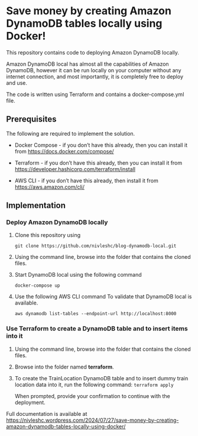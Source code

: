 # Save money by creating Amazon DynamoDB tables locally using Docker!
This repository contains code to deploying Amazon DynamoDB locally.

Amazon DynamoDB local has almost all the capabilities of Amazon DynamoDB, however it can be run locally on your computer without any internet connection, and most importantly, it is completely free to deploy and use.

The code is written using Terraform and contains a docker-compose.yml file.

## Prerequisites
The following are required to implement the solution.

- Docker Compose - if you don’t have this already, then you can install it from https://docs.docker.com/compose/

- Terraform - if you don’t have this already, then you can install it from https://developer.hashicorp.com/terraform/install

- AWS CLI - if you don’t have this already, then install it from https://aws.amazon.com/cli/

## Implementation
### Deploy Amazon DynamoDB locally
1. Clone this repository using 

    ``
      git clone https://github.com/nivleshc/blog-dynamodb-local.git
    `` 
2. Using the command line, browse into the folder that contains the cloned files.
3. Start DynamoDB local using the following command 

    ``
      docker-compose up
    `` 
4. Use the following AWS CLI command To validate that DynamoDB local is available. 

    ``
      aws dynamodb list-tables --endpoint-url http://localhost:8000
    ``

### Use Terraform to create a DynamoDB table and to insert items into it
1. Using the command line, browse into the folder that contains the cloned files.
2. Browse into the folder named **terraform**.
3. To create the TrainLocation DynamoDB table and to insert dummy train location data into it, run the following command: 
``
  terraform apply
`` 

    When prompted, provide your confirmation to continue with the deployment.

Full documentation is available at https://nivleshc.wordpress.com/2024/07/27/save-money-by-creating-amazon-dynamodb-tables-locally-using-docker/
